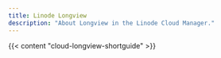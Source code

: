 ```yaml
---
title: Linode Longview
description: "About Longview in the Linode Cloud Manager."
---
```


{{< content "cloud-longview-shortguide" >}}
